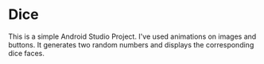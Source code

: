 # Dice
This is a simple Android Studio Project.
I've used animations on images and buttons.
It generates two random numbers and displays the corresponding dice faces.
